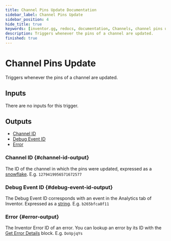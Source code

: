 ```yaml
---
title: Channel Pins Update Documentation
sidebar_label: Channel Pins Update
sidebar_position: 4
hide_title: true
keywords: [inventor.gg, redocs, documentation, Channels, channel pins update, pins, pin message]
description: Triggers whenever the pins of a channel are updated.
finished: true
---
```

# Channel Pins Update
Triggers whenever the pins of a channel are updated.

## Inputs
There are no inputs for this trigger.


## Outputs

- [Channel ID](#channel-id-output)
- [Debug Event ID](#debug-event-id-output)
- [Error](#error-output)

### Channel ID {#channel-id-output}
The ID of the channel in which the pins were updated, expressed as a [snowflake](/inventor-reference/types/string/snowflake). E.g. `1279419956571672577`
### Debug Event ID {#debug-event-id-output}
The Debug Event ID corresponds with an event in the Analytics tab of Inventor. Expressed as a [string](/inventor-reference/types/string). E.g. `b265bfca8f11`

### Error {#error-output}
The Inventor Error ID of an error. You can lookup an error by its ID with the [Get Error Details](/inventor-reference/blocks/utilities/get-error-details) block. E.g. `DoVpjqYs`